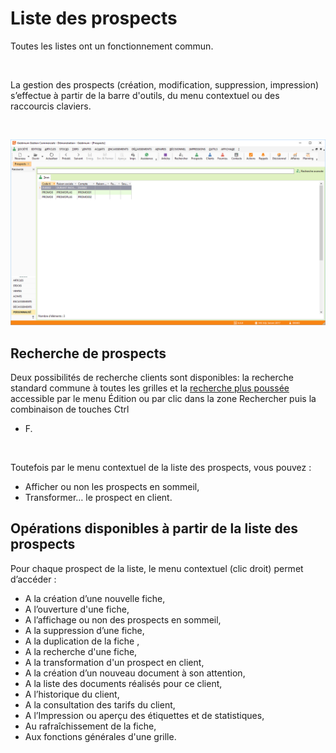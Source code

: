 # Liste des prospects



Toutes les listes ont un fonctionnement commun.


 


La gestion des prospects (création, modification, suppression, impression) 
 s’effectue à partir de la barre d'outils, du menu contextuel ou des raccourcis 
 claviers.


 


![](Liste.png)


## Recherche de prospects


Deux possibilités de recherche clients sont disponibles: la recherche 
 standard commune à toutes les grilles et la [recherche 
 plus poussée](../9/Recherche.md) accessible par le menu Édition ou par clic dans la zone 
 Rechercher puis la combinaison de touches Ctrl 
 + F.


 


Toutefois par le menu contextuel de la liste des prospects, vous pouvez 
 :


* Afficher ou non 
 les prospects en sommeil,
* Transformer… le 
 prospect en client.


## Opérations disponibles à partir de la liste des prospects


Pour chaque prospect de la liste, le menu contextuel (clic droit) permet 
 d’accéder :


* A la création d’une 
 nouvelle fiche,
* A l’ouverture d'une 
 fiche,
* A l’affichage ou 
 non des prospects en sommeil,
* A la suppression 
 d’une fiche,
* A la duplication 
 de la fiche ,
* A la recherche 
 d'une fiche,
* A la transformation 
 d'un prospect en client,
* A la création d’un 
 nouveau document à son attention,
* A la liste des 
 documents réalisés pour ce client,
* A l’historique 
 du client,
* A la consultation 
 des tarifs du client,
* A l’Impression 
 ou aperçu des étiquettes et de statistiques,
* Au rafraîchissement 
 de la fiche,
* Aux fonctions générales 
 d'une grille.


